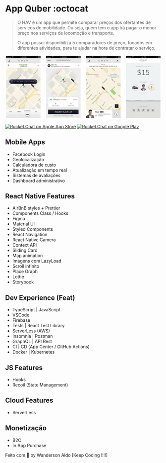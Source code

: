 # App Quber :octocat

> O HAV é um app que permite comparar preços dos ofertantes de serviços de mobilidade.
> Ou seja, quem tem o app irá pagar o menor preço nos serviços de locomoção e transporte.
>
> O app possui disponibiliza 5 comparadores de preço, focados em diferentes atividades,
> para te ajudar na hora de contratar o serviço.

![App Demo](/src/assets/app-base.png "App Demo")

[![Rocket.Chat on Apple App Store](https://user-images.githubusercontent.com/551004/29770691-a2082ff4-8bc6-11e7-89a6-964cd405ea8e.png)](https://itunes.apple.com/us/app/rocket-chat/id1148741252?mt=8)
[![Rocket.Chat on Google Play](https://user-images.githubusercontent.com/551004/29770692-a20975c6-8bc6-11e7-8ab0-1cde275496e0.png)](https://play.google.com/store/apps/details?id=chat.rocket.android)

## Mobile Apps

+ Facebook Login
+ Geolocalização
+ Calculadora de custo
+ Atualização em tempo real
+ Sistemas de avaliações
+ Dashboard administrativo

## React Native Features

+ AirBnB styles + Prettier
+ Components Class / Hooks
+ Figma
+ Material UI
+ Styled Components
+ React Navigation
+ React Native Camera
+ Context API
+ Sliding Card
+ Map animation
+ Imagens com LazyLoad
+ Scroll infinito
+ Place Graph
+ Lottie
+ Storybook

## Dev Experience (Feat)

+ TypeScript | JavaScript
+ VSCode
+ Firebase
+ Tests | React Test Library
+ ServerLess (AWS)
+ Insomnia | Postman
+ GraphQL | API Rest
+ CI | CD (App Center / GitHub Actions)
+ Docker | Kubernetes

## JS Features

+ Hooks
+ Recoil (State Management)

## Cloud Features

+ ServerLess

## Monetização

+ B2C
+ In App Purchase

Feito com 💖 by Wanderson Aldo [Keep Coding !!!!]
